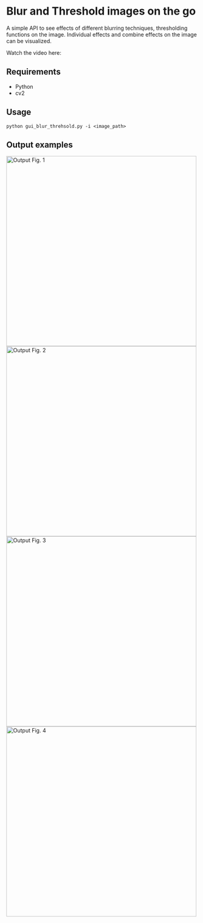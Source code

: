 # Blur and Threshold images on the go
A simple API to see effects of different blurring techniques, thresholding functions on the image. Individual effects and combine effects on the image can be visualized.

Watch the video here:

## Requirements
- Python
- cv2

## Usage
```
python gui_blur_threhsold.py -i <image_path>
```

## Output examples

<img src="src\image.png" alt="Output Fig. 1" width="500"/>

<img src="src\image.png" alt="Output Fig. 2" width="500"/>

<img src="src\image.png" alt="Output Fig. 3" width="500"/>

<img src="src\image.png" alt="Output Fig. 4" width="500"/>
